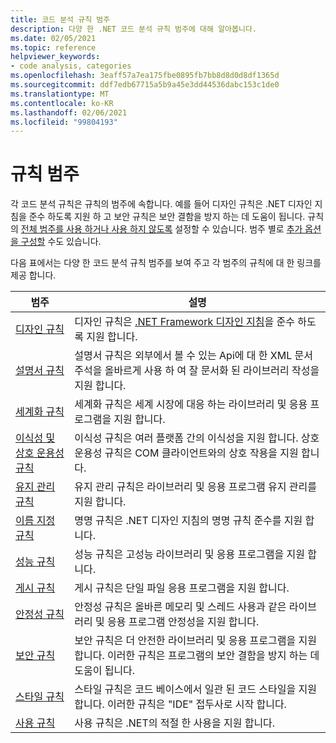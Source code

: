 ```yaml
---
title: 코드 분석 규칙 범주
description: 다양 한 .NET 코드 분석 규칙 범주에 대해 알아봅니다.
ms.date: 02/05/2021
ms.topic: reference
helpviewer_keywords:
- code analysis, categories
ms.openlocfilehash: 3eaff57a7ea175fbe0895fb7bb8d8d0d8df1365d
ms.sourcegitcommit: ddf7edb67715a5b9a45e3dd44536dabc153c1de0
ms.translationtype: MT
ms.contentlocale: ko-KR
ms.lasthandoff: 02/06/2021
ms.locfileid: "99804193"
---
```

# <a name="rule-categories"></a>규칙 범주

각 코드 분석 규칙은 규칙의 범주에 속합니다. 예를 들어 디자인 규칙은 .NET 디자인 지침을 준수 하도록 지원 하 고 보안 규칙은 보안 결함을 방지 하는 데 도움이 됩니다. 규칙의 [전체 범주를 사용 하거나 사용 하지 않도록](configuration-options.md#scope) 설정할 수 있습니다. 범주 별로 [추가 옵션을 구성할](code-quality-rule-options.md#category-of-rules) 수도 있습니다.

다음 표에서는 다양 한 코드 분석 규칙 범주를 보여 주고 각 범주의 규칙에 대 한 링크를 제공 합니다.

| 범주 | 설명 |
| - | - |
| [디자인 규칙](quality-rules/design-warnings.md) | 디자인 규칙은 [.NET Framework 디자인 지침](../../standard/design-guidelines/index.md)을 준수 하도록 지원 합니다. |
| [설명서 규칙](quality-rules/documentation-warnings.md) | 설명서 규칙은 외부에서 볼 수 있는 Api에 대 한 XML 문서 주석을 올바르게 사용 하 여 잘 문서화 된 라이브러리 작성을 지원 합니다. |
| [세계화 규칙](quality-rules/globalization-warnings.md) | 세계화 규칙은 세계 시장에 대응 하는 라이브러리 및 응용 프로그램을 지원 합니다. |
| [이식성 및 상호 운용성 규칙](quality-rules/interoperability-warnings.md) | 이식성 규칙은 여러 플랫폼 간의 이식성을 지원 합니다. 상호 운용성 규칙은 COM 클라이언트와의 상호 작용을 지원 합니다. |
| [유지 관리 규칙](quality-rules/maintainability-warnings.md) | 유지 관리 규칙은 라이브러리 및 응용 프로그램 유지 관리를 지원 합니다. |
| [이름 지정 규칙](quality-rules/naming-warnings.md) | 명명 규칙은 .NET 디자인 지침의 명명 규칙 준수를 지원 합니다. |
| [성능 규칙](quality-rules/performance-warnings.md) | 성능 규칙은 고성능 라이브러리 및 응용 프로그램을 지원 합니다. |
| [게시 규칙](quality-rules/publish-warnings.md) | 게시 규칙은 단일 파일 응용 프로그램을 지원 합니다. |
| [안정성 규칙](quality-rules/reliability-warnings.md) | 안정성 규칙은 올바른 메모리 및 스레드 사용과 같은 라이브러리 및 응용 프로그램 안정성을 지원 합니다. |
| [보안 규칙](quality-rules/security-warnings.md) | 보안 규칙은 더 안전한 라이브러리 및 응용 프로그램을 지원 합니다. 이러한 규칙은 프로그램의 보안 결함을 방지 하는 데 도움이 됩니다. |
| [스타일 규칙](style-rules/index.md) | 스타일 규칙은 코드 베이스에서 일관 된 코드 스타일을 지원 합니다. 이러한 규칙은 "IDE" 접두사로 시작 합니다. |
| [사용 규칙](quality-rules/usage-warnings.md) | 사용 규칙은 .NET의 적절 한 사용을 지원 합니다. |
